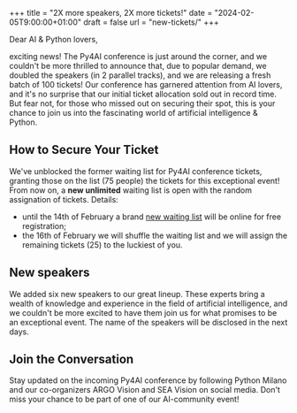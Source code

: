 +++
title = "2X more speakers, 2X more tickets!"
date = "2024-02-05T9:00:00+01:00"
draft = false
url = "new-tickets/"
+++

Dear AI & Python lovers,

exciting news! The Py4AI conference is just around the corner, and we couldn't be more thrilled to announce that, due to popular demand, we doubled the speakers (in 2 parallel tracks), and we are releasing a fresh batch of 100 tickets! Our conference has garnered attention from AI lovers, and it's no surprise that our initial ticket allocation sold out in record time. But fear not, for those who missed out on securing their spot, this is your chance to join us into the fascinating world of artificial intelligence & Python.

## How to Secure Your Ticket

We've unblocked the former waiting list for Py4AI conference tickets, granting those on the list (75 people) the tickets for this exceptional event! From now on, a **new unlimited** waiting list is open with the random assignation of tickets.  Details:

- until the 14th of February a brand [new waiting list](https://ti.to/pydata/py4ai/with/py4ai-late-ticket-random-assignment) will be online for free registration;
- the 16th of February we will shuffle the waiting list and we will assign the remaining tickets (25) to the luckiest of you.

## New speakers

We added six new speakers to our great lineup. These experts bring a wealth of knowledge and experience in the field of artificial intelligence, and we couldn't be more excited to have them join us for what promises to be an exceptional event. The name of the speakers will be disclosed in the next days.

## Join the Conversation

Stay updated on the incoming Py4AI conference by following Python Milano and our co-organizers ARGO Vision and SEA Vision on social media. Don't miss your chance to be part of one of our AI-community event!
